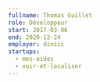 ```yaml
---
fullname: Thomas Guillet
role: Développeur
start: 2017-03-06
end: 2020-12-24
employer: dinsic
startups:
  - mes-aides
  - voir-et-localiser
---
```

